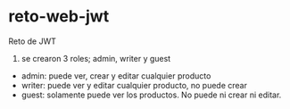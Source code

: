 # reto-web-jwt
Reto de JWT 

1. se crearon 3 roles; admin, writer y guest
* admin: puede ver, crear y editar cualquier producto
* writer: puede ver y editar cualquier producto, no puede crear
* guest: solamente puede ver los productos. No puede ni crear ni editar.
